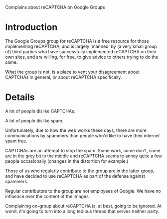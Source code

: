 Complains about reCAPTCHA on Google Groups

# Introduction #

The Google Groups group for reCAPTCHA is a free resource for those implementing reCAPTCHA, and is largely 'manned' by (a very small group of) third parties who have successfully implemented reCAPTCHA on their own sites, and are willing, for free, to give advice to others trying to do the same.

What the group is not, is a place to vent your disagreement about CAPTCHAs in general, or about reCAPTCHA specifically.

# Details #

A lot of people dislike CAPTCHAs.

A lot of people dislike spam.

Unfortunately, due to how the web works these days, there are more communications by spammers than people who'd like to have their internet spam free.

CAPTCHAs are an attempt to stop the spam. Some work, some don't, some are in the grey bit in the middle and reCAPTCHA seems to annoy quite a few people occasionally (changes in the distortion for example.)

Those of us who regularly contribute to the group are in the latter group, and have decided to use reCAPTCHA as part of the defense against spammers.

Regular contributors to the group are not employees of Google. We have no influence over the content of the images.

Complaining on-group about reCAPTCHA is, at best, going to be ignored. At worst, it's going to turn into a long tedious thread that serves neither party.
